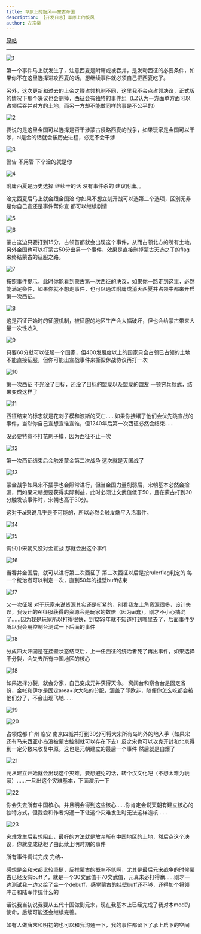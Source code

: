 ```yaml
---
title: 草原上的旋风——蒙古帝国
description: 【开发日志】草原上的旋风
author: 左宗棠
---
```


[原帖](https://tieba.baidu.com/p/7785591747)

---

![1](/images/menggudiguo/1.jpg)

第一个事件马上就发生了，注意西夏是附庸或被吞并，是发动西征的必要条件，如果你不在这里选择进攻西夏的话，想继续事件就必须自己把西夏吃了。

另外，这次更新和过去的上帝之鞭占领机制不同，这里我不会点占领决议，正式版的情况下那个决议也会删掉，西征会有独特的事件组（LZ认为一方面单方面可以占领后吞并对方的土地，而另一方却不能做同样的事是不公平的）

![2](/images/menggudiguo/2.jpg)

要说的是这里金国可以选择是否干涉蒙古侵略西夏的战争，如果玩家是金国可以干涉，ai是金的话就会按历史进程，必定不会干涉

![3](/images/menggudiguo/3.jpg)

警告 不用管 下个淦的就是你

![4](/images/menggudiguo/4.jpg)

附庸西夏是历史选择 继续干的话 没有事件杀的 建议附庸。。

淦完西夏后马上就会跟金国淦 你如果不想立刻开战可以选第二个选项，区别无非是你自己宣还是事件帮你宣 都可以继续剧情

![5](/images/menggudiguo/5.jpg)

![6](/images/menggudiguo/6.jpg)

蒙古这边只要打到15分，占领首都就会出现这个事件，从而占领北方的所有土地。另外金国也可以打蒙古50分出另一个事件，效果是直接删掉蒙古天选之子的flag来终结蒙古的征服之路。

![7](/images/menggudiguo/7.jpg)

按照事件提示，此时你能看到蒙古第一次西征的决议，如果你一路走到这里，必然能满足条件，如果你就不想走事件，也可以通过附庸或消灭西夏并占领中都来开启第一次西征。

![8](/images/menggudiguo/8.jpg)

这是西征开始时的征服机制，被征服的地区生产会大幅破坏，但也会给蒙古带来大量一次性收入

![9](/images/menggudiguo/9.jpg)

只要60分就可以征服一个国家，但400发展度以上的国家只会占领已占领的土地 不能直接征服，但你可能出宣战事件来撕毁休战协议再打一次

![10](/images/menggudiguo/10.jpg)

第一次西征 不光淦了目标，还淦了目标的盟友以及盟友的盟友 一顿穷兵黩武，结果变成这样了

![11](/images/menggudiguo/11.jpg)

西征结束的标志就是花剌子模和波斯的灭亡……如果你接壤了他们会优先跳宣战的事件，当然你自己宣想宣谁宣谁，但1240年后第一次西征必然会结束……

没必要特意不打花剌子模，因为西征不止一次

![12](/images/menggudiguo/12.jpg)

第一次西征结束后会触发蒙金第二次战争 这次就是灭国战了

![13](/images/menggudiguo/13.jpg)

蒙金战争如果宋不插手也会照常进行，但当金国力量削弱后，宋朝基本必然会捡漏，而如果宋朝想要获得实际利益，此时必须让文武值低于50，且在蒙古打到30分触发该事件时，宋朝也高于30分。

这对于ai来说几乎是不可能的，所以必然会触发端平入洛事件。

![14](/images/menggudiguo/14.jpg)

![15](/images/menggudiguo/15.jpg)

调试中宋朝又没对金宣战 那就会出这个事件

![16](/images/menggudiguo/16.jpg)

当吞并金国后，就可以进行第二次西征了 第二次西征以后是按rulerflag判定的 每一个统治者可以判定一次，直到50年的挂壁buff结束

![17](/images/menggudiguo/17.jpg)

又一次征服 对于玩家来说资源其实还是挺紧的，别看我左上角资源很多，设计失误，我设计的AI征服获得的资源会是玩家的数倍（因为ai蠢），刚才不小心搞混了……因为我是玩家所以打得很快，到1259年就不知道打到哪里去了，后面事件少所以我会用控制台测试一下后面的事件

![18](/images/menggudiguo/18.jpg)

分成四大汗国是在挂壁状态结束后，上一任西征的统治者死了再出事件，如果选择不分裂，会失去所有中国地区的核心

![18](/images/menggudiguo/18.jpg)

如果选择分裂，就会分家，自己变成元并获得天命。
窝阔台和察合台是固定省份，金帐和伊尔是固定area+次大陆的分配，涵盖了印欧非，随便你怎么吃都会被他们分了，不会出现飞地……

![19](/images/menggudiguo/19.jpg)

![20](/images/menggudiguo/20.jpg)

占领成都 广州 临安 南京四城并打到30分可将大宋所有岛屿外的地入手（如果宋还有马来西亚小岛没被蒙古控制就可以存在下去）反之宋也可以攻克开封和北京得到一定分数来收复中原。这也是元朝建立的最后一个事件 然后就是自爆了

![21](/images/menggudiguo/21.jpg)

元从建立开始就会出现这个灾难，要想避免的话，转个汉文化吧（不想太难为玩家）……一旦出这个灾难基本，下面演示一下

![22](/images/menggudiguo/22.jpg)

你会失去所有中国核心，并且明会得到这些核心……你肯定会说天朝有建立核心的独特方式，但我会和作者沟通一下让这个灾难发生时无法这样造核……

![23](/images/menggudiguo/23.jpg)

灾难发生后若想阻止，最好的方法就是放弃所有中国地区的土地，然后点这个决议，你就变成鞑靼了由此续上明时期的事件

所有事件调试完成 完结~

感想是金和宋都比较坚挺，反推蒙古的概率不低啊，尤其是最后元宋战争的时候蒙古已经没有buff了，就是一个30文武值干70文武值，元真未必打得赢……刚才一边测试我一边又给了金一个debuff，感觉蒙古的挂壁buff还不够，还得加个将领冲击和陆军传统什么的

话说我当初说我要从五代十国做到元末，现在我基本上已经完成了我对本mod的使命，后续可能还会继续完善。

如有人做唐末和明初的也可以和我沟通一下，我的事件都留下了承上启下的空间
